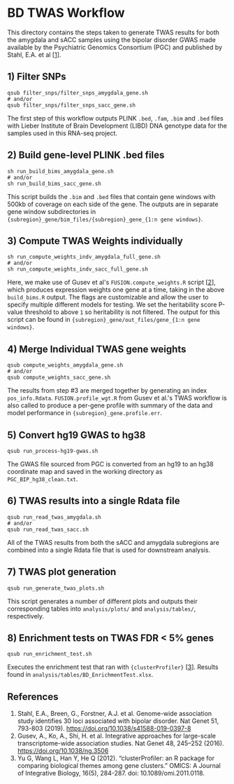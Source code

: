 # BD TWAS Workflow
This directory contains the steps taken to generate TWAS results for both the amygdala and sACC samples using the bipolar disorder GWAS made available by the Psychiatric Genomics Consortium (PGC) and published by Stahl, E.A. et al [[1](#references)].

## 1) Filter SNPs

```
qsub filter_snps/filter_snps_amygdala_gene.sh
# and/or
qsub filter_snps/filter_snps_sacc_gene.sh
```

The first step of this workflow outputs PLINK `.bed`, `.fam`, `.bim` and `.bed` files with Lieber Institute of Brain Development (LIBD) DNA genotype data for the samples used in this RNA-seq project.

## 2) Build gene-level PLINK .bed files
```
sh run_build_bims_amygdala_gene.sh
# and/or
sh run_build_bims_sacc_gene.sh
```

This script builds the `.bim` and `.bed` files that contain gene windows with 500kb of coverage on each side of the gene. The outputs are in separate gene window subdirectories in `{subregion}_gene/bim_files/{subregion}_gene_{1:n gene windows}`.

## 3) Compute TWAS Weights individually
```
sh run_compute_weights_indv_amygdala_full_gene.sh
# and/or
sh run_compute_weights_indv_sacc_full_gene.sh
```

Here, we make use of Gusev et al's `FUSION.compute_weights.R` script [[2](#references)], which produces expression weights one gene at a time, taking in the above `build_bims.R` output. The flags are customizable and allow the user to specify multiple different models for testing. We set the heritability score P-value threshold to above `1` so heritability is not filtered. The output for this script can be found in `{subregion}_gene/out_files/gene_{1:n gene windows}`.

## 4) Merge Individual TWAS gene weights
```
qsub compute_weights_amygdala_gene.sh
# and/or
qsub compute_weights_sacc_gene.sh
```

The results from step #3 are merged together by generating an index `pos_info.Rdata`. `FUSION.profile_wgt.R` from Gusev et al.'s TWAS workflow is also called to produce a per-gene profile with summary of the data and model performance in `{subregion}_gene.profile.err`.

## 5) Convert hg19 GWAS to hg38
```
qsub run_process-hg19-gwas.sh
```

The GWAS file sourced from PGC is converted from an hg19 to an hg38 coordinate map and saved in the working directory as `PGC_BIP_hg38_clean.txt`.

## 6) TWAS results into a single Rdata file
```
qsub run_read_twas_amygdala.sh
# and/or
qsub run_read_twas_sacc.sh
```

All of the TWAS results from both the sACC and amygdala subregions are combined into a single Rdata file that is used for downstream analysis.

## 7) TWAS plot generation
```
qsub run_generate_twas_plots.sh
```

This script generates a number of different plots and outputs their corresponding tables into `analysis/plots/` and `analysis/tables/`, respectively.

## 8) Enrichment tests on TWAS FDR < 5% genes
```
qsub run_enrichment_test.sh
```

Executes the enrichment test that ran with `{clusterProfiler}` [[3](#references)]. Results found in `analysis/tables/BD_EnrichmentTest.xlsx`.

## References
1. Stahl, E.A., Breen, G., Forstner, A.J. et al. Genome-wide association study identifies 30 loci associated with bipolar disorder. Nat Genet 51, 793-803 (2019). https://doi.org/10.1038/s41588-019-0397-8
2. Gusev, A., Ko, A., Shi, H. et al. Integrative approaches for large-scale transcriptome-wide association studies. Nat Genet 48, 245–252 (2016). https://doi.org/10.1038/ng.3506
3. Yu G, Wang L, Han Y, He Q (2012). “clusterProfiler: an R package for comparing biological themes among gene clusters.” OMICS: A Journal of Integrative Biology, 16(5), 284-287. doi: 10.1089/omi.2011.0118.
